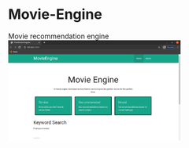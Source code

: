 # Movie-Engine
Movie recommendation engine
  <img src="assets/home.png" width="350" title="Stuffs">
  
